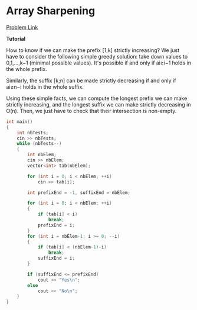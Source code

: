 # Array Sharpening

[Problem Link](https://codeforces.com/problemset/problem/1291/B)

**Tutorial**

How to know if we can make the prefix [1;k] strictly increasing? We just have to consider the following simple greedy solution: take down values to 0,1,…,k−1 (minimal possible values). It's possible if and only if ai≥i−1 holds in the whole prefix.

Similarly, the suffix [k;n] can be made strictly decreasing if and only if ai≥n−i holds in the whole suffix.

Using these simple facts, we can compute the longest prefix we can make strictly increasing, and the longest suffix we can make strictly decreasing in O(n). Then, we just have to check that their intersection is non-empty.

```cpp
int main()
{
    int nbTests;
    cin >> nbTests;
    while (nbTests--)
    {
        int nbElem;
        cin >> nbElem;
        vector<int> tab(nbElem);

        for (int i = 0; i < nbElem; ++i)
            cin >> tab[i];

        int prefixEnd = -1, suffixEnd = nbElem;

        for (int i = 0; i < nbElem; ++i)
        {
            if (tab[i] < i)
                break;
            prefixEnd = i;
        }
        for (int i = nbElem-1; i >= 0; --i)
        {
            if (tab[i] < (nbElem-1)-i)
                break;
            suffixEnd = i;
        }

        if (suffixEnd <= prefixEnd)
            cout << "Yes\n";
        else
            cout << "No\n";
    }
}
```
